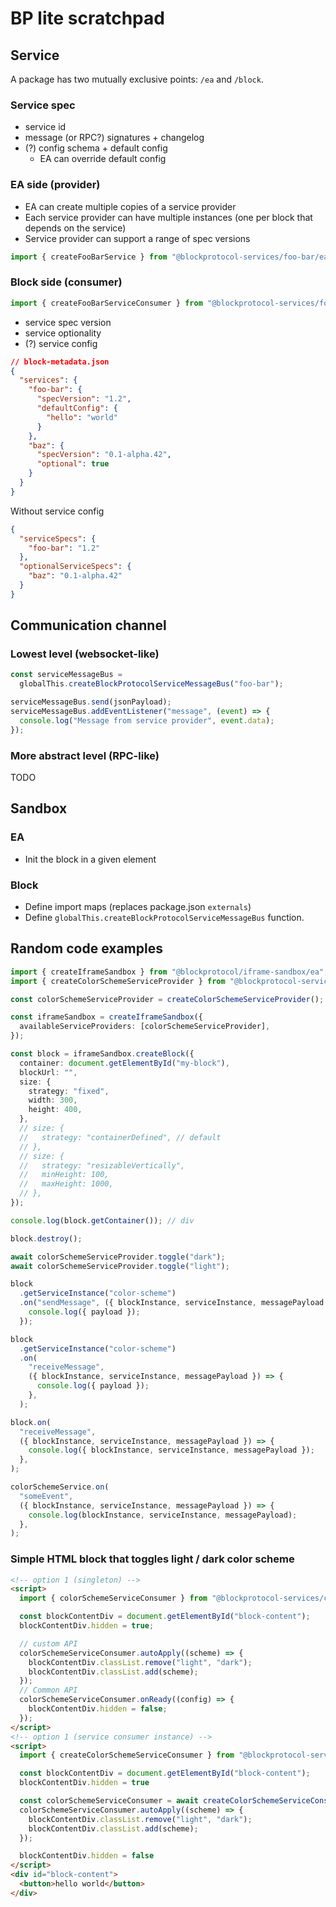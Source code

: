 # BP lite scratchpad

## Service

A package has two mutually exclusive points: `/ea` and `/block`.

### Service spec

- service id
- message (or RPC?) signatures + changelog
- (?) config schema + default config
  - EA can override default config

### EA side (provider)

- EA can create multiple copies of a service provider
- Each service provider can have multiple instances (one per block that depends on the service)
- Service provider can support a range of spec versions

```ts
import { createFooBarService } from "@blockprotocol-services/foo-bar/ea";
```

### Block side (consumer)

```ts
import { createFooBarServiceConsumer } from "@blockprotocol-services/foo-bar/block";
```

- service spec version
- service optionality
- (?) service config

```json
// block-metadata.json
{
  "services": {
    "foo-bar": {
      "specVersion": "1.2",
      "defaultConfig": {
        "hello": "world"
      }
    },
    "baz": {
      "specVersion": "0.1-alpha.42",
      "optional": true
    }
  }
}
```

Without service config

```json
{
  "serviceSpecs": {
    "foo-bar": "1.2"
  },
  "optionalServiceSpecs": {
    "baz": "0.1-alpha.42"
  }
}
```

## Communication channel

### Lowest level (websocket-like)

```ts
const serviceMessageBus =
  globalThis.createBlockProtocolServiceMessageBus("foo-bar");

serviceMessageBus.send(jsonPayload);
serviceMessageBus.addEventListener("message", (event) => {
  console.log("Message from service provider", event.data);
});
```

### More abstract level (RPC-like)

TODO

## Sandbox

### EA

- Init the block in a given element

### Block

- Define import maps (replaces package.json `externals`)
- Define `globalThis.createBlockProtocolServiceMessageBus` function.

## Random code examples

```ts
import { createIframeSandbox } from "@blockprotocol/iframe-sandbox/ea";
import { createColorSchemeServiceProvider } from "@blockprotocol-services/color-scheme/ea";

const colorSchemeServiceProvider = createColorSchemeServiceProvider();

const iframeSandbox = createIframeSandbox({
  availableServiceProviders: [colorSchemeServiceProvider],
});

const block = iframeSandbox.createBlock({
  container: document.getElementById("my-block"),
  blockUrl: "",
  size: {
    strategy: "fixed",
    width: 300,
    height: 400,
  },
  // size: {
  //   strategy: "containerDefined", // default
  // },
  // size: {
  //   strategy: "resizableVertically",
  //   minHeight: 100,
  //   maxHeight: 1000,
  // },
});

console.log(block.getContainer()); // div

block.destroy();

await colorSchemeServiceProvider.toggle("dark");
await colorSchemeServiceProvider.toggle("light");

block
  .getServiceInstance("color-scheme")
  .on("sendMessage", ({ blockInstance, serviceInstance, messagePayload }) => {
    console.log({ payload });
  });

block
  .getServiceInstance("color-scheme")
  .on(
    "receiveMessage",
    ({ blockInstance, serviceInstance, messagePayload }) => {
      console.log({ payload });
    },
  );

block.on(
  "receiveMessage",
  ({ blockInstance, serviceInstance, messagePayload }) => {
    console.log({ blockInstance, serviceInstance, messagePayload });
  },
);

colorSchemeService.on(
  "someEvent",
  ({ blockInstance, serviceInstance, messagePayload }) => {
    console.log(blockInstance, serviceInstance, messagePayload);
  },
);
```

### Simple HTML block that toggles light / dark color scheme

```html
<!-- option 1 (singleton) -->
<script>
  import { colorSchemeServiceConsumer } from "@blockprotocol-services/color-scheme/block";

  const blockContentDiv = document.getElementById("block-content");
  blockContentDiv.hidden = true;

  // custom API
  colorSchemeServiceConsumer.autoApply((scheme) => {
    blockContentDiv.classList.remove("light", "dark");
    blockContentDiv.classList.add(scheme);
  });
  // Common API
  colorSchemeServiceConsumer.onReady((config) => {
    blockContentDiv.hidden = false;
  });
</script>
<!-- option 1 (service consumer instance) -->
<script>
  import { createColorSchemeServiceConsumer } from "@blockprotocol-services/color-scheme/block";

  const blockContentDiv = document.getElementById("block-content");
  blockContentDiv.hidden = true

  const colorSchemeServiceConsumer = await createColorSchemeServiceConsumer()
  colorSchemeServiceConsumer.autoApply((scheme) => {
    blockContentDiv.classList.remove("light", "dark");
    blockContentDiv.classList.add(scheme);
  });

  blockContentDiv.hidden = false
</script>
<div id="block-content">
  <button>hello world</button>
</div>
```
